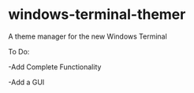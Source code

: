 # windows-terminal-themer
A theme manager for the new Windows Terminal

To Do:

-Add Complete Functionality

-Add a GUI
